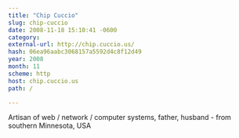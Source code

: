 ```yaml
---
title: "Chip Cuccio"
slug: chip-cuccio
date: 2008-11-18 15:10:41 -0600
category: 
external-url: http://chip.cuccio.us/
hash: 06ea96aabc3068157a5592d4c8f12d49
year: 2008
month: 11
scheme: http
host: chip.cuccio.us
path: /

---
```


Artisan of web / network / computer systems, father, husband - from southern Minnesota, USA
